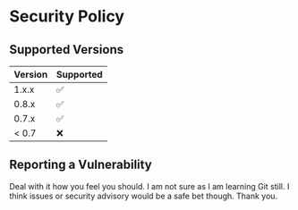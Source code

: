 # Security Policy

## Supported Versions

| Version | Supported          |
| ------- | ------------------ |
| 1.x.x   | :white_check_mark: |
| 0.8.x   | :white_check_mark: |
| 0.7.x   | :white_check_mark: |
| < 0.7   | :x:                |

## Reporting a Vulnerability

Deal with it how you feel you should. I am not sure as I am learning Git still. I think issues or security advisory would be a safe bet though. Thank you. 
